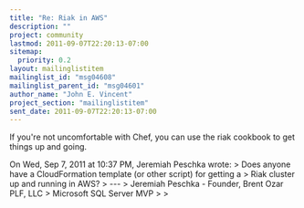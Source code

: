 ```yaml
---
title: "Re: Riak in AWS"
description: ""
project: community
lastmod: 2011-09-07T22:20:13-07:00
sitemap:
  priority: 0.2
layout: mailinglistitem
mailinglist_id: "msg04608"
mailinglist_parent_id: "msg04601"
author_name: "John E. Vincent"
project_section: "mailinglistitem"
sent_date: 2011-09-07T22:20:13-07:00
---
```



If you're not uncomfortable with Chef, you can use the riak cookbook
to get things up and going.

On Wed, Sep 7, 2011 at 10:37 PM, Jeremiah Peschka
 wrote:
&gt; Does anyone have a CloudFormation template (or other script) for getting a 
&gt; Riak cluster up and running in AWS?
&gt; ---
&gt; Jeremiah Peschka - Founder, Brent Ozar PLF, LLC
&gt; Microsoft SQL Server MVP
&gt;
&gt;
